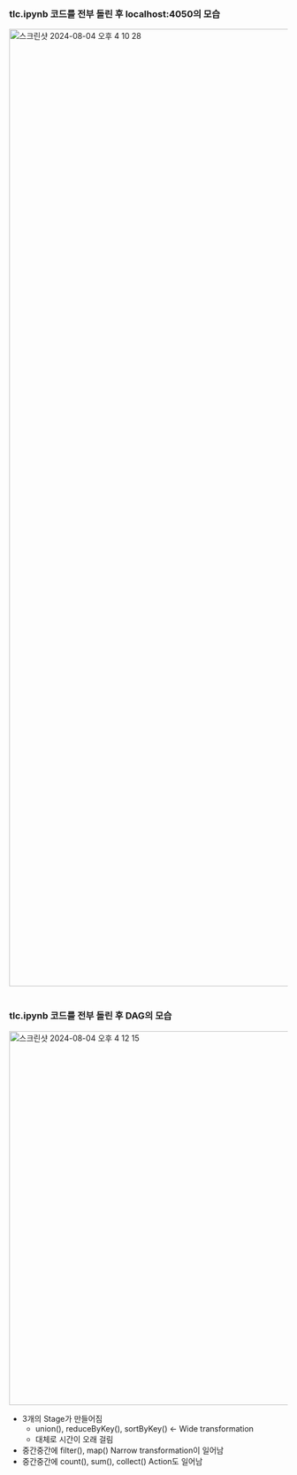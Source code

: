 ### tlc.ipynb 코드를 전부 돌린 후 localhost:4050의 모습

<img width="1728" alt="스크린샷 2024-08-04 오후 4 10 28" src="https://github.com/user-attachments/assets/b7f15077-5076-44c1-87be-034f32d350b7">


<br>
<br>

### tlc.ipynb 코드를 전부 돌린 후 DAG의 모습

<img width="675" alt="스크린샷 2024-08-04 오후 4 12 15" src="https://github.com/user-attachments/assets/21a6ab62-fb2d-4a6e-b4b7-fe0ed871a19d">

- 3개의 Stage가 만들어짐
  - union(), reduceByKey(), sortByKey() <- Wide transformation
  - 대체로 시간이 오래 걸림
- 중간중간에 filter(), map() Narrow transformation이 일어남
- 중간중간에 count(), sum(), collect() Action도 일어남
